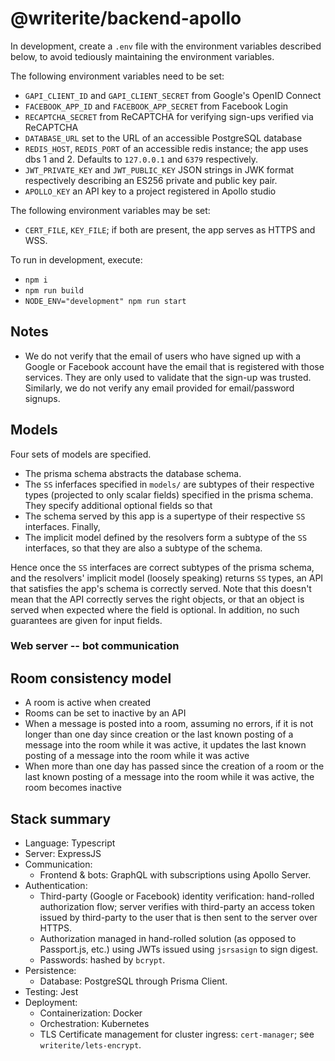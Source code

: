 # @writerite/backend-apollo

In development, create a `.env` file with the environment variables described below, to avoid tediously maintaining the environment variables.

The following environment variables need to be set:

* `GAPI_CLIENT_ID` and `GAPI_CLIENT_SECRET` from Google's OpenID Connect
* `FACEBOOK_APP_ID` and `FACEBOOK_APP_SECRET` from Facebook Login
* `RECAPTCHA_SECRET` from ReCAPTCHA for verifying sign-ups verified via ReCAPTCHA
* `DATABASE_URL` set to the URL of an accessible PostgreSQL database
* `REDIS_HOST`, `REDIS_PORT` of an accessible redis instance; the app uses dbs 1 and 2. Defaults to `127.0.0.1` and `6379` respectively.
* `JWT_PRIVATE_KEY` and `JWT_PUBLIC_KEY` JSON strings in JWK format respectively describing an ES256 private and public key pair.
* `APOLLO_KEY` an API key to a project registered in Apollo studio

The following environment variables may be set:

* `CERT_FILE`, `KEY_FILE`; if both are present, the app serves as HTTPS and WSS.

To run in development, execute:

* `npm i`
* `npm run build`
* `NODE_ENV="development" npm run start`

## Notes

* We do not verify that the email of users who have signed up with a Google or Facebook account have the email that is registered with those services. They are only used to validate that the sign-up was trusted. Similarly, we do not verify any email provided for email/password signups.

## Models

Four sets of models are specified.

* The prisma schema abstracts the database schema.
* The `SS` inferfaces specified in `models/` are subtypes of their respective types (projected to only scalar fields) specified in the prisma schema. They specify additional optional fields so that
* The schema served by this app is a supertype of their respective `SS` interfaces. Finally,
* The implicit model defined by the resolvers form a subtype of the `SS` interfaces, so that they are also a subtype of the schema.

Hence once the `SS` interfaces are correct subtypes of the prisma schema, and the resolvers' implicit model (loosely speaking) returns `SS` types, an API that satisfies the app's schema is correctly served. Note that this doesn't mean that the API correctly serves the right objects, or that an object is served when expected where the field is optional. In addition, no such guarantees are given for input fields.

### Web server -- bot communication

## Room consistency model

* A room is active when created
* Rooms can be set to inactive by an API
* When a message is posted into a room, assuming no errors,
  if it is not longer than one day since creation or the last known
  posting of a message into the room while it was active, it updates
  the last known posting of a message into the room while it was active
* When more than one day has passed since the creation of a room or
  the last known posting of a message into the room while it was active,
  the room becomes inactive

## Stack summary

* Language: Typescript
* Server: ExpressJS
* Communication:
  * Frontend & bots: GraphQL with subscriptions using Apollo Server.
* Authentication:
  * Third-party (Google or Facebook) identity verification: hand-rolled authorization flow; server verifies with third-party an access token issued by third-party to the user that is then sent to the server over HTTPS.
  * Authorization managed in hand-rolled solution (as opposed to Passport.js, etc.) using JWTs issued using `jsrsasign` to sign digest.
  * Passwords: hashed by `bcrypt`.
* Persistence:
  * Database: PostgreSQL through Prisma Client.
* Testing: Jest
* Deployment:
  * Containerization: Docker
  * Orchestration: Kubernetes
  * TLS Certificate management for cluster ingress: `cert-manager`; see `writerite/lets-encrypt`.
